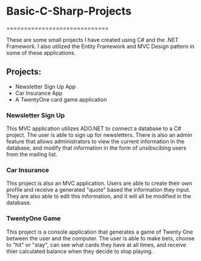 # Basic-C-Sharp-Projects
=============================

These are some small projects I have created using C# and the .NET Framework. I also utilized the Entity Framework and MVC Design pattern in some of these applications.

## Projects:

- Newsletter Sign Up App
- Car Insurance App
- A TwentyOne card game application

### Newsletter Sign Up

This MVC application utilizes ADO.NET to connect a database to a C# project. The user is able to sign up for newsletters. There is also an admin feature that allows administrators to view the current information in the database, and modify that information in the form of unsibscibing users from the mailing list.

### Car Insurance

This project is also an MVC application. Users are able to create their own profile and receive a generated "quote" based the information they input. They are also able to
edit this information, and it will all be modified in the database.

### TwentyOne Game

This project is a console application that generates a game of Twenty One between the user and the computer. The user is able to make bets, choose to "hit" or "stay", can see what cards they have at all times, and receive thier calculated balance when they decide to stop playing.
